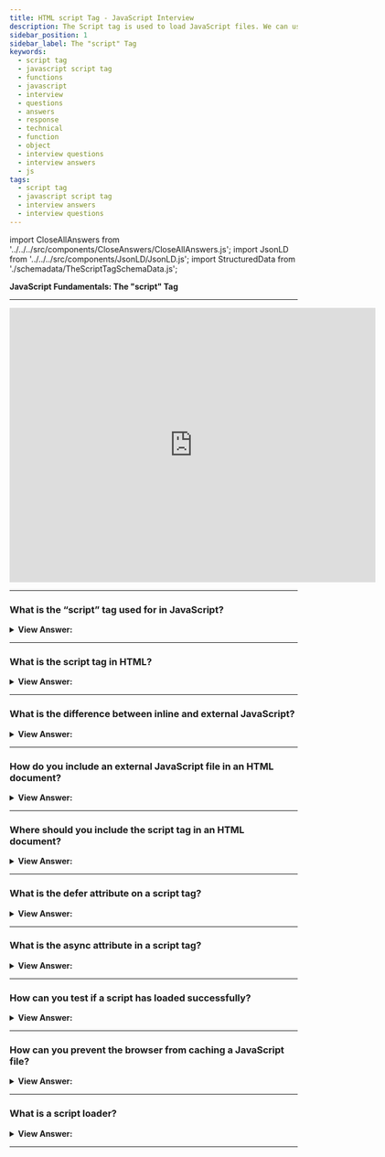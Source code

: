 ```yaml
---
title: HTML script Tag - JavaScript Interview
description: The Script tag is used to load JavaScript files. We can use the script tag to insert JS into HTML or import scripts from external sources. Interview Questions
sidebar_position: 1
sidebar_label: The "script" Tag
keywords:
  - script tag
  - javascript script tag
  - functions
  - javascript
  - interview
  - questions
  - answers
  - response
  - technical
  - function
  - object
  - interview questions
  - interview answers
  - js
tags:
  - script tag
  - javascript script tag
  - interview answers
  - interview questions
---
```


<!-- Notes: Passed Rich Snippets validation. -->

import CloseAllAnswers from '../../../src/components/CloseAnswers/CloseAllAnswers.js';
import JsonLD from '../../../src/components/JsonLD/JsonLD.js';
import StructuredData from './schemadata/TheScriptTagSchemaData.js';

<JsonLD data={StructuredData} />

<head>
  <title>HTML Script Tag | JavaScript Frontend Phone Interview Answers</title>
</head>

**JavaScript Fundamentals: The "script" Tag**

---

<div class='videoWrapper'>
<iframe
    width="640"
    height="480"
    src="https://www.youtube.com/embed/flmYa-zwJQ8"
    frameborder="0"
    allow="autoplay; encrypted-media"
    allowfullscreen
>
</iframe>
</div>

---

<CloseAllAnswers />

### What is the “script” tag used for in JavaScript?

<details>
  <summary>
    <strong>View Answer:</strong>
  </summary>
  <div>
    <div>
      <strong>Interview Response:</strong> The "script" tag in HTML is used to include JavaScript code within an HTML document, allowing it to interact with and modify the content of the page.
    </div>
    <div>
    <br />
    <strong class="codeExample">Code Example:</strong><br /><br />
    <div></div>

```javascript
<script src="/path/to/script.js"></script>
// External URL:
<script src="https://cdnjs.cloudflare.com/ajax/libs/lodash.js/4.17.11/lodash.js"></script>
```

  </div>
  </div>
</details>

---

### What is the script tag in HTML?

<details>
  <summary>
    <strong>View Answer:</strong>
  </summary>
  <div>
    <div>
      <strong>Interview Response:</strong> The script tag is an HTML element used to include JavaScript code in a web page. It can be used to define inline JavaScript or to reference external JavaScript files.
    </div>
    <br />
  </div>
</details>

---

### What is the difference between inline and external JavaScript?

<details>
  <summary>
    <strong>View Answer:</strong>
  </summary>
  <div>
    <div>
      <strong>Interview Response:</strong> Inline JavaScript is defined directly within an HTML document using the script tag, while external JavaScript is contained in a separate file that is referenced using the script tag. External JavaScript is generally preferred as it can be cached by the browser and reused across multiple pages.
    </div>
    <div>
    <br />
    <strong class="codeExample">Code Example:</strong><br /><br />
    <div></div>

```html
<!DOCTYPE html>
<html>
<head>
 <title>My Page</title>
  <!-- inline script tag -->
 <script>
  function myFunction() {
   console.log("Hello, JavaScript!");
  }
 </script>
</head>
<body>
 <button onclick="myFunction()">Click me</button>
  <!-- external script tag -->
  <script src="https://cdnjs.cloudflare.com/hello.js"></script>
</body>
</html>
```

  </div>
  </div>
</details>

---

### How do you include an external JavaScript file in an HTML document?

<details>
  <summary>
    <strong>View Answer:</strong>
  </summary>
  <div>
    <div>
      <strong>Interview Response:</strong> You can include an external JavaScript file in an HTML document by adding a script tag with a src="" attribute pointing to the URL of the JavaScript file.
    </div>
    <br />
  </div>
</details>

---

### Where should you include the script tag in an HTML document?

<details>
  <summary>
    <strong>View Answer:</strong>
  </summary>
  <div>
    <div>
      <strong>Interview Response:</strong> The script tag can be included in the head or body section of an HTML document. It is generally recommended to include script tags at the end of the body section to avoid blocking the rendering of the page.
    </div>
    <div>
    <br />
    <strong class="codeExample">Code Example:</strong><br /><br />
    <div></div>

```html
<!DOCTYPE html>
<html>
<head>
 <title>My Page</title>
  <!-- inline script tag -->
 <script>
  function myFunction() {
   console.log("Hello, JavaScript!");
  }
 </script>
</head>
<body>
 <button onclick="myFunction()">Click me</button>
  <!-- external script tag -->
  <script src="https://cdnjs.cloudflare.com/hello.js"></script>
</body>
</html>
```

  </div>
  </div>
</details>

---

### What is the defer attribute on a script tag?

<details>
  <summary>
    <strong>View Answer:</strong>
  </summary>
  <div>
    <div>
      <strong>Interview Response:</strong> The defer attribute on a script tag indicates that the script should be executed after the page has finished parsing. This can improve page loading performance, especially for scripts that are not critical to the initial rendering of the page.
    </div>
    <div>
    <br />
    <strong class="codeExample">Code Example:</strong><br /><br />
    <div></div>

```html
<!DOCTYPE html>
<html>
<head>
 <title>My Page</title>
 <script defer src="hello-javascript.js"></script>
</head>
<body>
 <h1>Welcome to my page</h1>
 <p>This is a paragraph.</p>
</body>
</html>
```

  </div>
  </div>
</details>

---

### What is the async attribute in a script tag?

<details>
  <summary>
    <strong>View Answer:</strong>
  </summary>
  <div>
    <div>
      <strong>Interview Response:</strong> The async attribute on a script tag indicates that the script should be executed asynchronously, meaning that it will not block the rendering of the page. This can improve page loading performance but may cause issues if the script relies on other scripts or the DOM is fully loaded.
    </div>
    <div>
    <br />
    <strong class="codeExample">Code Example:</strong><br /><br />
    <div></div>

```html
<!DOCTYPE html>
<html>
<head>
 <title>My Page</title>
 <script async src="myscript.js"></script>
</head>
<body>
 <h1>Welcome to my page</h1>
 <p>This is a paragraph.</p>
</body>
</html>
```

  </div>
  </div>
</details>

---

### How can you test if a script has loaded successfully?

<details>
  <summary>
    <strong>View Answer:</strong>
  </summary>
  <div>
    <div>
      <strong>Interview Response:</strong> You can test if a script has loaded successfully by checking if a global variable or function defined in the script is available. Alternatively, you can use the onload event of the script tag to execute a callback function when the script has finished loading.
    </div>
    <div>
    <br />
    <strong class="codeExample">Code Example:</strong><br /><br />
    <div></div>

```html
<!DOCTYPE html>
<html>
<head>
 <title>My Page</title>
 <script src="hello-javascript.js"></script>
 <script>
  function myFunction() {
   if (typeof myGlobalVariable !== 'undefined') {
    console.log("Script loaded successfully!");
   } else {
    console.log("Script failed to load.");
   }
  }
 </script>
</head>
<body>
 <h1>Welcome to my page</h1>
 <p>This is a paragraph.</p>
 <button onclick="myFunction()">Test script</button>
</body>
</html>
```

  </div>
  </div>
</details>

---

### How can you prevent the browser from caching a JavaScript file?

<details>
  <summary>
    <strong>View Answer:</strong>
  </summary>
  <div>
    <div>
      <strong>Interview Response:</strong> You can prevent the browser from caching a JavaScript file by appending a unique query string to the URL of the file, such as a timestamp or random string. This method can be useful during development when changes are frequently made to the script and you want to ensure that the latest version is always downloaded by the browser.
    </div>
    <div>
    <br />
    <strong class="codeExample">Code Example:</strong><br /><br />
    <div></div>

```html
<!DOCTYPE html>
<html>
<head>
 <title>My Page</title>
 <script src="hellojs.js?v=1"></script>
</head>
<body>
 <h1>Welcome to my page</h1>
 <p>This is a paragraph.</p>
</body>
</html>
```

  </div>
  </div>
</details>

---

### What is a script loader?

<details>
  <summary>
    <strong>View Answer:</strong>
  </summary>
  <div>
    <div>
      <strong>Interview Response:</strong> A script loader is a JavaScript library or framework that provides advanced functionality for loading and managing JavaScript files, such as lazy loading, dependency management, and error handling. Some popular examples include RequireJS, SystemJS, and WebPack.
    </div>
    <div>
    <br />
    <strong class="codeExample">Code Example:</strong><br /><br />
    <div></div>

```html
<!DOCTYPE html>
<html>
<head>
 <title>My Page</title>
</head>
<body>
 <h1>Welcome to my page</h1>
 <p>This is a paragraph.</p>
 <script src="https://cdnjs.cloudflare.com/ajax/libs/require.js/2.3.6/require.min.js"></script>
 <script>
  require(['myscript'], function(myscript) {
   myscript.myFunction();
  });
 </script>
</body>
</html>
```

<div>In this example, the script loader "Require JS" is used to load the "myscript.js" file. The Require JS library is included in the script tag, and then the "require" function is used to load the script. The second argument of the require function is a callback function that is executed when the script is loaded successfully. The callback function then calls a function called "myFunction" which is defined in the loaded script.</div>
<div><br/>
Using a script loader can provide several benefits, such as improved performance by loading scripts asynchronously, better organization and dependency management of scripts, and easier maintenance and debugging of code. </div>
  </div>
  </div>
</details>

---
